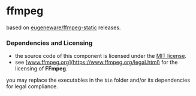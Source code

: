 # ffmpeg

based on [eugeneware/ffmpeg-static](https://github.com/eugeneware/ffmpeg-static) releases.

### Dependencies and Licensing

* the source code of this component is licensed under the [MIT license](https://github.com/miyako/ffmpeg/blob/master/LICENSE).
* see [www.ffmpeg.org](https://www.ffmpeg.org/legal.html) for the licensing of **FFmpeg**.

you may replace the executables in the `bin` folder and/or its dependencies for legal compliance.